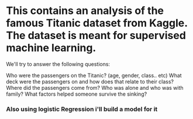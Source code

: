 # This contains an analysis of the famous Titanic dataset from Kaggle. The dataset is meant for supervised machine learning.

We'll try to answer the following questions:

Who were the passengers on the Titanic? (age, gender, class.. etc)
What deck were the passengers on and how does that relate to their class?
Where did the passengers come from?
Who was alone and who was with family?
What factors helped someone survive the sinking?

### Also using logistic Regression i'll build a model for it
